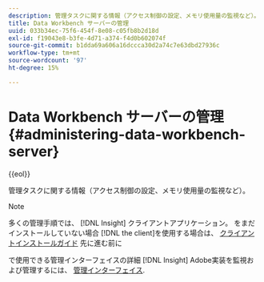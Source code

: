 ```yaml
---
description: 管理タスクに関する情報（アクセス制御の設定、メモリ使用量の監視など）。
title: Data Workbench サーバーの管理
uuid: 033b34ec-75f6-454f-8e08-c05fb8b2d18d
exl-id: f19043e8-b3fe-4d71-a374-f4d0b602074f
source-git-commit: b1dda69a606a16dccca30d2a74c7e63dbd27936c
workflow-type: tm+mt
source-wordcount: '97'
ht-degree: 15%

---
```


# Data Workbench サーバーの管理{#administering-data-workbench-server}

{{eol}}

管理タスクに関する情報（アクセス制御の設定、メモリ使用量の監視など）。

>[!NOTE]
>
>多くの管理手順では、 [!DNL Insight] クライアントアプリケーション。 をまだインストールしていない場合 [!DNL the client]を使用する場合は、 [クライアントインストールガイド](https://experienceleague.adobe.com/docs/data-workbench/using/install/c-data-workbench-client-install.html?lang=ja) 先に進む前に

で使用できる管理インターフェイスの詳細 [!DNL Insight] Adobe実装を監視および管理するには、 [管理インターフェイス](https://experienceleague.adobe.com/docs/data-workbench/using/client/t-open-ins.html#Administrative_Interfaces).
